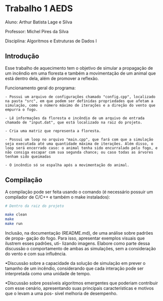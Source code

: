 # Trabalho 1 AEDS

Aluno: Arthur Batista Lage e Silva

Professor: Michel Pires da Silva

Disciplina: Algoritmos e Estruturas de Dados I

## Introdução

Esse trabalho de aquecimento tem o objetivo de simular  a propagação de um incêndio em uma floresta e também a movimentação de um animal que está dentro dela, além de promover a reflexão.

Funcionamento geral do programa:
    
    - Possui um arquivo de configurações chamado "config.cpp", localizado na pasta "src", em que podem ser definidas propriedades que afetam a simulação, como o número máximo de iterações e a direção do vento que empurra o fogo.

    - Lê informações da floresta e incêndio de um arquivo de entrada chamado de "input.dat", que está localizado na raiz do projeto.
    
    - Cria uma matriz que representa a floresta.

    - Possui um loop no arquivo "main.cpp", que fará com que a simulação seja executada até uma quantidade máxima de iterações. Além disso, o loop será encerrado caso: o animal tenha sido encurralado pelo fogo, e não consiga escapar com sua segunda chance; ou caso todas as árvores tenham sido queimadas

    - O incêndio só se espalha após a movimentação do animal.

## Compilação

A compilação pode ser feita usando o comando (é necessário possuir um compilador de C/C++ e também o make instalados):

```bash
# Dentro da raiz do projeto

make clean
make
make run
```

Inclusão, na documentação (README.md), de uma análise sobre padrões de propa-
gação do fogo. Para isso, apresentar exemplos visuais que ilustrem esses padrões, uti-
lizando imagens. Elabore como parte dessa discussão o comportamento de ambas as
simulações, sem a consideração do vento e com sua influência.

•Discussão sobre a capacidade da solução de simulação em prever o tamanho de um
incêndio, considerando que cada interação pode ser interpretada como uma unidade de
tempo.

•Discussão sobre possíveis algoritmos emergentes que poderiam contribuir com esse
cenário, apresentando suas principais características e motivos que o levam a uma pos-
sível melhoria de desempenho.